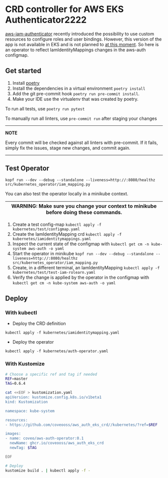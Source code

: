 # CRD controller for AWS EKS Authenticator2222
[aws-iam-authenticator](https://github.com/kubernetes-sigs/aws-iam-authenticator) recently introduced the possibility to use custom resources to configure roles and user bindings.
However, this version of the app is not available in EKS and is not planned to [at this moment](https://github.com/aws/containers-roadmap/issues/550).
So here is an operator to reflect IamIdentityMappings changes in the aws-auth configmap.

## Get started
1. Install [poetry](https://python-poetry.org/)
2. Install the dependencies in a virtual environment `poetry install`
3. Add the git pre-commit hook `poetry run pre-commit install`.
4. Make your IDE use the virtualenv that was created by poetry.

To run all tests, use `poetry run pytest`

To manually run all linters, use `pre-commit run` after staging your changes

---
**NOTE**

Every commit will be checked against all linters with pre-commit. If it fails, simply fix the issues, stage new changes, and commit again.

---

## Test Operator

```kopf run --dev --debug --standalone --liveness=http://:8080/healthz src/kubernetes_operator/iam_mapping.py```

You can also test the operator locally in a minikube context.

| WARNING: Make sure you change your context to minikube before doing these commands. |
| --- |

1. Create a test config-map `kubectl apply -f kubernetes/test/configmap.yaml`
2. Create the IamIdentityMapping crd `kubectl apply -f kubernetes/iamidentitymappings.yaml`
3. Inspect the current state of the configmap with `kubectl get cm -n kube-system aws-auth -o yaml`
4. Start the operator in minikube `kopf run --dev --debug --standalone --liveness=http://:8080/healthz src/kubernetes_operator/iam_mapping.py`
5. Create, in a different terminal, an IamIdentityMapping `kubectl apply -f kubernetes/test/test-iam-rolearn.yaml`
6. Verify the change is applied by the operator in the configmap with `kubectl get cm -n kube-system aws-auth -o yaml`


## Deploy

### With kubectl

- Deploy the CRD definition

```kubectl apply -f kubernetes/iamidentitymapping.yaml```

- Deploy the operator

```kubectl apply -f kubernetes/auth-operator.yaml```

### With Kustomize

```bash
# Choose a specific ref and tag if needed
REF=master
TAG=0.6.4

cat <<EOF > kustomization.yaml
apiVersion: kustomize.config.k8s.io/v1beta1
kind: Kustomization

namespace: kube-system

resources:
- https://github.com/coveooss/aws_auth_eks_crd//kubernetes/?ref=$REF

images:
- name: coveo/aws-auth-operator:0.1
  newName: ghcr.io/coveooss/aws_auth_eks_crd
  newTag: $TAG

EOF

# Deploy
kustomize build . | kubectl apply -f -
```
